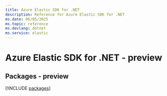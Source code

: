 ```yaml
---
title: Azure Elastic SDK for .NET
description: Reference for Azure Elastic SDK for .NET
ms.date: 06/05/2025
ms.topic: reference
ms.devlang: dotnet
ms.service: elastic
---
```

# Azure Elastic SDK for .NET - preview
## Packages - preview
[!INCLUDE [packages](elastic-index.md)]